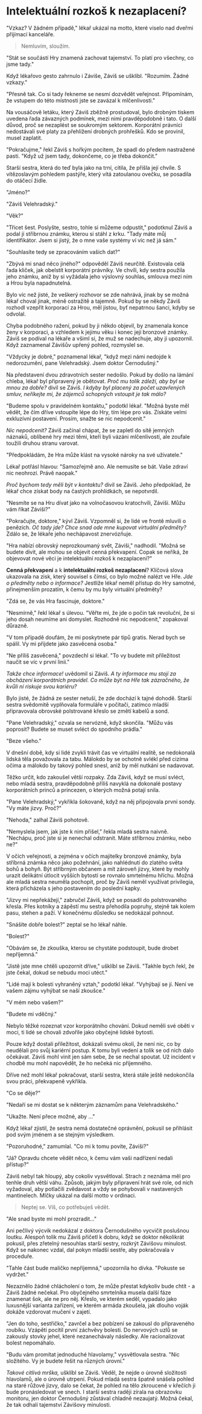 # Intelektuální rozkoš k nezaplacení?

"Vzkaz? V žádném případě," lékař ukázal na motto, které viselo nad dveřmi přijímací kanceláře.

> Nemluvím, sloužím.

"Stát se součástí Hry znamená zachovat tajemství. To platí pro všechny, co jsme tady."

Když lékařovo gesto zahrnulo i Záviše, Záviš se ušklíbl. "Rozumím. Žádné vzkazy."

"Přesně tak. Co si tady řekneme se nesmí dozvědět veřejnost. Připomínám, že vstupem do této místnosti jste se zavázal k mlčenlivosti."

Na vousáčově letáku, který Záviš zběžně prostudoval, bylo drobným tiskem uvedena řada závazných podmínek, mezi nimi pravděpodobně i tato. O další důvod, proč se nezaplést se soukromým sektorem. Korporátní právníci nedostávali své platy za přehlížení drobných prohřešků. Kdo se provinil, musel zaplatit.

"Pokračujme," řekl Záviš s hořkým pocitem, že spadl do předem nastražené pasti. "Když už jsem tady, dokončeme, co je třeba dokončit."

Starší sestra, která do teď byla jako na trní, cítila, že přišla její chvíle. S vítězoslavým pohledem pastýře, který vítá zatoulanou ovečku, se posadila do otáčecí židle.

"Jméno?"

"Záviš Velehradský."

"Věk?"

"Třicet šest. Poslyšte, sestro, tohle si můžeme odpustit," podotknul Záviš a podal jí střibrnou známku, kterou si stáhl z krku. "Tady máte můj identifikátor. Jsem si jistý, že o mne vaše systémy ví víc než já sám."

"Souhlasíte tedy se zpracováním vašich dat?"

"Zbývá mi snad něco jiného?" odpověděl Záviš neurčitě. Existovala celá řada kliček, jak obelstít korporátní právníky. Ve chvíli, kdy sestra použila jeho známku, aniž by si vyžádala jeho výslovný souhlas, smlouva mezi ním a Hrou byla napadnutelná.

Bylo víc než jisté, že veškerý rozhovor se zde nahrává, jinak by se možná lékař choval jinak, méně ostražitě a tajemně. Pokud by se někdy Záviš rozhodl vzepřít korporací za Hrou, měl jistou, byť nepatrnou šanci, kdyby se odvolal.

Chyba podobného ražení, pokud by ji někdo objevil, by znamenala konce ženy v korporaci, a vzhledem k jejímu věku i konec její bronzové známky. Záviš se podíval na lékaře a všiml si, že muž se nadechuje, aby ji upozornil. Když zaznamenal Závišův upřený pohled, rozmyslel se.

"Vždycky je dobré," poznamenal lékař, "když mezi námi nedojde k nedorozumění, pane Velehradský. Jsem doktor Černodušný."

Na představení dvou zdravotních sester nedošlo. Pokud by došlo na lámání chleba, lékař byl připravený je obětovat. *Proč mu tolik záleží, aby byl se mnou za dobře?* divil se Záviš. *I kdyby byl placený za počet uzavřených smluv, neříkejte mi, že zájemců schopných vstoupit je tak málo?*

"Budeme spolu v pravidelném kontaktu," podotkl lékař. "Možná byste měl vědět, že čím dříve vstoupíte lépe do Hry, tím lépe pro vás. Získáte velmi exkluzívní postavení. Prosím, snažte se nic nepodcenit."

*Nic nepodcenit?* Záviš začínal chápat, že se zapletl do sítě jemných náznaků, oblíbené hry mezi těmi, kteří byli vázáni mlčenlivostí, ale zoufale toužili druhou stranu varovat.

"Předpokládám, že Hra může klást na vysoké nároky na své uživatele."

Lékař potřásl hlavou: "Samozřejmě ano. Ale nemusíte se bát. Vaše zdraví nic neohrozí. Právě naopak."

*Proč bychom tedy měli být v kontaktu?* divil se Záviš. Jeho předpoklad, že lékař chce získat body na častých prohlídkách, se nepotvrdil.

"Nesmíte se na Hru dívat jako na volnočasovou kratochvíli, Záviši. Můžu vám říkat Záviši?"

"Pokračujte, doktore," kývl Záviš. Vzpomněl si, že lidé ve frontě mluvili o penězích. *Oč tady jde? Chce snad ode mne kupovat virtuální předměty?* Zdálo se, že lékaře jeho nechápavost znervózňuje.

"Hra nabízí obrovský neprozkoumaný svět, Záviši," nadhodil. "Možná se budete divit, ale mohou se objevit cenná překvapení. Copak se neříká, že objevovat nové věci je intelektuální rozkoš k nezaplacení?"

**Cenná překvapení** a k **intelektuální rozkoš nezaplacení**? Klíčová slova ukazovala na zisk, který souvisel s čímsi, co bylo možné nalézt ve Hře. *Jde o předměty nebo o informace?* Jestliže lékař neměl přístup do Hry samotné, přinejmenším prozatím, k čemu by mu byly virtuální předměty?

"Zdá se, že vás Hra fascinuje, doktore."

"Nesmírně," řekl lékař s úlevou. "Věřte mi, že jde o počin tak revoluční, že si jeho dosah neumíme ani domyslet. Rozhodně nic nepodcenit," zopakoval důrazně.

"V tom případě doufám, že mi poskytnete pár tipů gratis. Nerad bych se spálil. Vy mi přijdete jako zasvěcená osoba."

"Ne příliš zasvěcená," povzdechl si lékař. "To vy budete mít příležitost naučit se víc v první linii."

*Takže chce informace!* uvědomil si Záviš.  *A ty informace mu stojí za obcházení korporátních pravidel. Co může být na Hře tak zázračného, že kvůli ní riskuje svou kariéru?*

Bylo jisté, že žádná ze sester netuší, že zde dochází k tajné dohodě. Starší sestra svědomitě vyplňovala formuláře v počítači, zatímco mladší připravovala obrovské polstrované křeslo se změtí kabelů a sond.

"Pane Velehradský," ozvala se nervózně, když skončila. "Můžu vás poprosit? Budete se muset svléct do spodního prádla."

"Beze všeho."

V dnešní době, kdy si lidé zvykli trávit čas ve virtuální realitě, se nedokonalá lidská těla považovala za tabu. Málokdo by se ochotně svlékl před cizíma očima a málokdo by takový pohled snesl, aniž by měl nutkání se nadavovat.

Těžko určit, kdo zakoušel větší rozpaky. Zda Záviš, když se musí svléct, nebo mladá sestra, pravděpodobně příliš navyklá na dokonalé postavy korporátních princů a princezen, o kterých možná potají snila.

"Pane Velehradský," vykřikla šokovaně, když na něj připojovala první sondy. "Vy máte jizvy. Proč?"

"Nehoda," zalhal Záviš pohotově.

"Nemyslela jsem, jak jste k nim přišel," řekla mladá sestra naivně. "Nechápu, proč jste si je nenechal odstranit. Máte stříbrnou známku, nebo ne?"

V očích veřejnosti, a zejména v očích majitelky bronzové známky, byla stříbrná známka něco jako požehnání, jako nahlédnutí do zlatého světa bohů a bohyň. Být stříbrným občanem a mít zároveň jizvy, které by mohly urazit delikátní útlocit vyšších bytostí se rovnalo smrtelnému hříchu. Možná ale mladá sestra neuměla pochopit, proč by Záviš neměl využívat privilegia, která přicházela s jeho postavením do poslední kapky.

"Jizvy mi nepřekážejí," zabručel Záviš, když se posadil do polstrovaného křesla. Přes kotníky a zápěstí mu sestra přehodila popruhy, stejně tak kolem pasu, stehen a paží. V konečnému důsledku se nedokázal pohnout.

"Snášíte dobře bolest?" zeptal se ho lékař náhle.

"Bolest?"

"Obávám se, že zkouška, kterou se chystáte podstoupit, bude drobet nepříjemná."

"Jistě jste mne chtěli upozornit dříve," ušklíbl se Záviš. "Takhle bych řekl, že jste čekal, dokud se nebudu moci utéct."

"Lidé mají k bolesti vyhraněný vztah," podotkl lékař. "Vyhýbají se jí. Není ve vašem zájmu vyhýbat se naší zkoušce."

"V mém nebo vašem?"

"Budete mi vděčný."

Nebylo těžké rozeznat vzor korporátního chování. Dokud neměli své oběti v moci, ti lidé se chovali zdvořile jako obyčejné lidské bytosti.

Pouze když dostali příležitost, dokázali svému okolí, že není nic, co by neudělali pro svůj kariérní postup. K tomu byli vedení a tolik se od nich dalo očekávat. Záviš mohl vinit jen sám sebe, že se nechal spoutat. Už incident v chodbě mu mohl napovědět, že ho nečeká nic příjemného.

Dříve než mohl lékař pokračovat, starší sestra, která stále ještě nedokončila svou práci, překvapeně vykřikla.

"Co se děje?"

"Nedaří se mi dostat se k některým záznamům pana Velehradského."

"Ukažte. Není přece možné, aby ..."

Když lékař zjistil, že sestra nemá dostatečné oprávnění, pokusil se přihlásit pod svým jménem a se stejným výsledkem.

"Pozoruhodné," zamumlal. "Co mi k tomu povíte, Záviši?"

"Já? Opravdu chcete vědět něco, k čemu vám vaši nadřízení nedali přístup?"

Záviš nebyl tak hloupý, aby cokoliv vysvětloval. Strach z neznáma měl pro tenhle druh větší váhu. Způsob, jakým byly připravení hrát své role, od nich vyžadoval, aby potlačili zvědavost a vždy se pohybovali v nastavených mantinelech. Mlčky ukázal na další motto v ordinaci.

> Neptej se. Víš, co potřebuješ vědět.

"Ale snad byste mi mohl prozradit..."

Ani pečlivý výcvik nedokázal z doktora Černodušného vycvičit poslušnou loutku. Alespoň tolik mu Záviš přičetl k dobru, když se doktor několikrát pokusil, přes zřetelný nesouhlas starší sestry, rozkrýt Závišovu minulost. Když se nakonec vzdal, dal pokyn mladší sestře, aby pokračovala v proceduře.

"Tahle část bude maličko nepříjemná," upozornila ho dívka. "Pokuste se vydržet."

Nezaznělo žádné chlácholení o tom, že může přestat kdykoliv bude chtít - a Záviš žádné nečekal. Pro obyčejného smrtelníka musela další fáze znamenat šok, ale ne pro něj. Křeslo, ve kterém seděl, vypadalo jako luxusnější varianta zařízení, ve kterém armáda zkoušela, jak dlouho voják dokáže vzdorovat mučení v zajetí.

"Jen do toho, sestřičko," zavrčel a bez pobízení se zakousl do připraveného roubíku. Vzápěti pocítil první záchvěvy bolesti. Do nervových uzlů se zakously stovky jehel, které nezanechávaly následky. Ale racionalizovat bolest nepomáhalo.

"Budu vám promítat jednoduché hlavolamy," vysvětlovala sestra. "Nic složitého. Vy je budete řešit na různých úrovní."

*Takové citlivá mrška,* ušklíbl se Záviš. Věděl, že nejde o úrovně složitosti hlavolamů, ale o úrovně utrpení. Pokud mladá sestra špatně snášela pohled na staré růžové jizvy, dalo se čekat, že pohled na tělo zkroucené v křečích ji bude pronásledovat ve snech. I starší sestra raději zírala na obrazovku monitoru, jen doktor Černodušný zůstával chladně nezaujatý. Možná čekal, že tak odhalí tajemství Závišovy minulosti.
